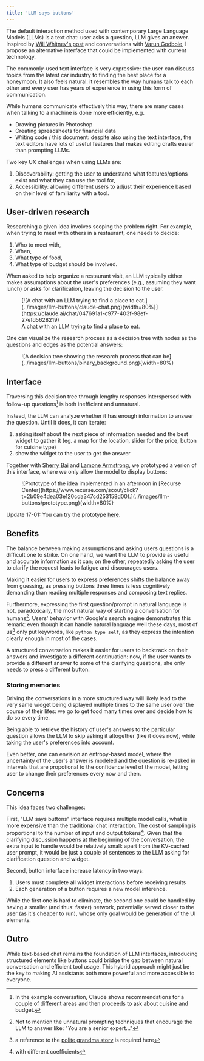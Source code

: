 ```yaml
---
title: 'LLM says buttons'
---
```

The default interaction method used with contemporary Large Language Models (LLMs) is a text chat: user asks a question, LLM gives an answer.
Inspired by [Will Whitney's post](https://willwhitney.com/computing-inside-ai.html) and conversations with [Varun Godbole](https://www.varungodbole.com/), I propose an alternative
interface that could be implemented with current technology.

The commonly-used text interface is very expressive: the user can discuss topics from the latest car industry to finding the best place for a honeymoon.
It also feels natural: it resembles the way humans talk to each other and every user has years of experience in using this form of communication.

While humans communicate effectively this way, there are many cases when talking to a machine is done more efficiently, e.g.
- Drawing pictures in Photoshop
- Creating spreadsheets for financial data
- Writing code / this document: despite also using the text interface, the text editors have lots of useful features that makes editing drafts easier than prompting LLMs.

Two key UX challenges when using LLMs are:

1. Discoverability: getting the user to understand what features/options exist and what they can use the tool for,
2. Accessibility: allowing different users to adjust their experience based on their level of familiarity with a tool.

## User-driven research
Researching a given idea involves scoping the problem right.
For example, when trying to meet with others in a restaurant, one needs to decide:

1. Who to meet with,
2. When,
3. What type of food,
4. What type of budget should be involved.

When asked to help organize a restaurant visit, an LLM typically either makes assumptions about the user's preferences (e.g., assuming they want lunch) or asks for clarification, leaving the decision to the user.

<figure>
[![A chat with an LLM trying to find a place to eat.](../images/llm-buttons/claude-chat.png){width=80%}](https://claude.ai/chat/047691a1-c977-403f-98ef-27efd5628219)
<figcaption>
  A chat with an LLM trying to find a place to eat.
</figcaption>
</figure>

One can visualize the research process as a decision tree with nodes as the questions and edges as the potential answers:

<figure>
![A decision tree showing the research process that can be](../images/llm-buttons/binary_background.png){width=80%}
</figure>

## Interface

Traversing this decision tree through lengthy responses interspersed with follow-up questions[^1] is both inefficient and unnatural.

Instead, the LLM can analyze whether it has enough information to answer the question. Until it does, it can iterate:

1. asking itself about the next piece of information needed and the best widget to gather it (eg. a map for the location, slider for the price, button for cuisine type)
2. show the widget to the user to get the answer

[^1]: In the example conversation, Claude shows recommendations for a couple of different areas and then proceeds to ask about cuisine and budget.

Together with [Sherry Bai](https://github.com/sherrybai) and [Lamone Armstrong](https://github.com/l-armstrong),
we prototyped a verion of this interface, where we only allow the model to display buttons:
<figure>
![Prototype of the idea implemented in an afternoon in [Recurse Center](https://www.recurse.com/scout/click?t=2b09e4dea03e120cda347cd253158d00).](../images/llm-buttons/prototype.png){width=80%}
</figure>

Update 17-01: You can try the prototype [here](https://llm-says-buttons.streamlit.app/).

## Benefits
The balance between making assumptions and asking users questions is a difficult one to strike.
On one hand, we want the LLM to provide as useful and accurate information as it can; on the other, repeatedly asking the user to clarify the request leads to fatigue and discourages users.

Making it easier for users to express preferences shifts the balance away from guessing, as pressing buttons three times is less cognitively demanding than reading multiple responses and composing text replies.

Furthermore, expressing the first question/prompt in natural language is not, paradoxically, the most natural way of starting a conversation for humans[^2].
Users' behavior with Google's search engine demonstrates this remark: even though it can handle natural language well these days, most of
us[^3] only put keywords, like `python type self`, as they express the intention clearly enough in most of the cases.

[^2]: Not to mention the unnatural prompting techniques that encourage the LLM to answer like: "You are a senior expert..."
[^3]: a reference to the [polite grandma story](https://www.today.com/parents/grandmother-makes-everyone-smile-polite-google-request-t98411) is required here

A structured conversation makes it easier for users to backtrack on their answers and investigate a different continuation: now, if the user wants to provide a different answer to some of the clarifying questions,
she only needs to press a different button.

### Storing memories
Driving the conversations in a more structured way will likely lead to the very same widget being displayed multiple times to the same user
over the course of their lifes: we go to get food many times over and decide how to do so every time.

Being able to retrieve the history of user's answers to the particular question allows the LLM to skip asking it altogether (like it does now),
while taking the user's preferences into account.

Even better, one can envision an entropy-based model, where the uncertainty of the user's answer is modeled and the question is
re-asked in intervals that are propotional to the confidence level of the model, letting user to change their preferences every
now and then.

## Concerns
This idea faces two challenges:

First, "LLM says buttons" interface requires multiple model calls, what is more expensive than the traditional chat interaction. The cost of sampling is proportional to the number of input and output tokens[^4].
Given that the clarifying discussion happens at the beginning of the conversation, the extra input to handle would be relatively small: apart from the KV-cached user prompt, it would be just a couple of sentences to the LLM asking for clarification question and widget.

Second, button interface increase latency in two ways:

1. Users must complete all widget interactions before receiving results
2. Each generation of a button requires a new model inference.

While the first one is hard to eliminate, the second one could be handled by having a smaller (and thus: faster) network, potentially served closer to the user (as it's cheaper to run), whose only goal would be generation of the UI elements.

[^4]: with different coefficients

## Outro
While text-based chat remains the foundation of LLM interfaces, introducing structured elements like buttons could bridge the gap between natural conversation and efficient tool usage. This hybrid approach might just be the key to making AI assistants both more powerful and more accessible to everyone.
